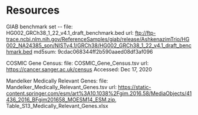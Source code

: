 # Resources
<!-- File use description
- data files (read-only) obtained from community resource, e.g. human reference genome, or GIAB benchmark set. 
- Include source (e.g. url, doi), accession information (data accessed), and MD5 in this README for reproducibility and transparency.
-->

GIAB benchmark set -- 
    file: HG002_GRCh38_1_22_v4.1_draft_benchmark.bed
	url: ftp://ftp-trace.ncbi.nlm.nih.gov/ReferenceSamples/giab/release/AshkenazimTrio/HG002_NA24385_son/NISTv4.1/GRCh38/HG002_GRCh38_1_22_v4.1_draft_benchmark.bed
	md5sum: 9cdac068344ff2b590aaed08df3af096
	
COSMIC Gene Census:
	file: COSMIC_Gene_Census.tsv
	url: https://cancer.sanger.ac.uk/census
	Accessed: Dec 17, 2020
	
Mandelker Medically Relevant Genes:
    file: Mandelker_Medically_Relevant_Genes.tsv
    url: https://static-content.springer.com/esm/art%3A10.1038%2Fgim.2016.58/MediaObjects/41436_2016_BFgim201658_MOESM14_ESM.zip, Table_S13_Medically_Relevant_Genes.xlsx
    